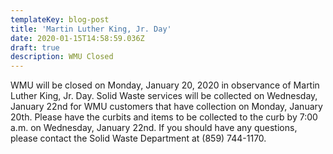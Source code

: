 ```yaml
---
templateKey: blog-post
title: 'Martin Luther King, Jr. Day'
date: 2020-01-15T14:58:59.036Z
draft: true
description: WMU Closed
---
```

WMU will be closed on Monday, January 20, 2020 in observance of Martin Luther King, Jr. Day. Solid Waste services will be collected on Wednesday, January 22nd for WMU customers that have collection on Monday, January 20th. Please have the curbits and items to be collected to the curb by 7:00 a.m. on Wednesday, January 22nd.  If you should have any questions, please contact the Solid Waste Department at (859) 744-1170.
